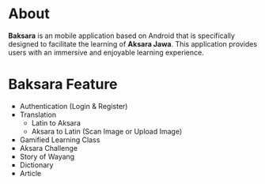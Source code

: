 # About
**Baksara** is an mobile application based on Android that is specifically designed to facilitate the learning of **Aksara Jawa**. This application provides users with an immersive and enjoyable learning experience.

# Baksara Feature
<ul type="square">
  <li>Authentication (Login & Register)</li>
  <li>
    Translation
    <ul>
      <li>Latin to Aksara</li>
      <li>Aksara to Latin (Scan Image or Upload Image)</li>
    </ul>
  </li>
  <li>Gamified Learning Class</li>
  <li>Aksara Challenge</li>
  <li>Story of Wayang</li>
  <li>Dictionary</li>
  <li>Article</li>
</ul>

